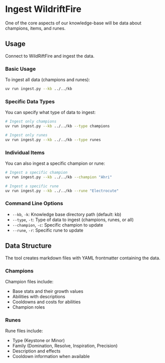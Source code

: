 # Ingest WildriftFire

One of the core aspects of our knowledge-base will be data
about champions, items, and runes.

## Usage

Connect to WildRiftFire and ingest the data.

### Basic Usage

To ingest all data (champions and runes):

```bash
uv run ingest.py --kb ../../kb
```

### Specific Data Types

You can specify what type of data to ingest:

```bash
# Ingest only champions
uv run ingest.py --kb ../../kb --type champions

# Ingest only runes
uv run ingest.py --kb ../../kb --type runes
```

### Individual Items

You can also ingest a specific champion or rune:

```bash
# Ingest a specific champion
uv run ingest.py --kb ../../kb --champion "Ahri"

# Ingest a specific rune
uv run ingest.py --kb ../../kb --rune "Electrocute"
```

### Command Line Options

- `--kb`, `-k`: Knowledge base directory path (default: kb)
- `--type`, `-t`: Type of data to ingest (champions, runes, or all)
- `--champion`, `-c`: Specific champion to update
- `--rune`, `-r`: Specific rune to update

## Data Structure

The tool creates markdown files with YAML frontmatter containing the data.

### Champions

Champion files include:
- Base stats and their growth values
- Abilities with descriptions
- Cooldowns and costs for abilities
- Champion roles

### Runes

Rune files include:
- Type (Keystone or Minor)
- Family (Domination, Resolve, Inspiration, Precision)
- Description and effects
- Cooldown information when available